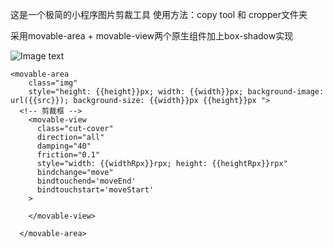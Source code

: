 这是一个极简的小程序图片剪裁工具
使用方法：copy tool 和 cropper文件夹

采用movable-area + movable-view两个原生组件加上box-shadow实现

![Image text]("https://horizon-mall-test.oss-cn-hzfinance.aliyuncs.com/lottery-mini-test/155133607648633437.png")
```
<movable-area 
    class="img"
    style="height: {{height}}px; width: {{width}}px; background-image: url({{src}}); background-size: {{width}}px {{height}}px ">
  <!-- 剪裁框 -->
    <movable-view
      class="cut-cover"
      direction="all"
      damping="40"
      friction="0.1"
      style="width: {{widthRpx}}rpx; height: {{heightRpx}}rpx"
      bindchange="move"
      bindtouchend='moveEnd'
      bindtouchstart='moveStart'
    >
    
    </movable-view>
    
  </movable-area>
```
